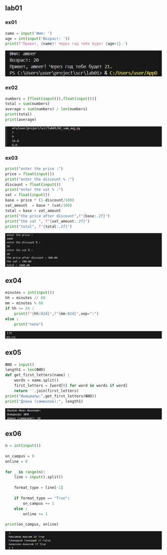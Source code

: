 
## lab01

### ex01

```python
name = input('Имя: ')
age = int(input('Возраст: '))
print(f'Привет, {name}! Через год тебе будет {age+1}.')
```

![alt text](image-1.png)





### ex02

```python
numbers = [float(input()),float(input())]
total = sum(numbers)
average = sum(numbers) / len(numbers)
print(total)
print(average)
```

![alt text](image-2.png)





### ex03

```python
print("enter the price :")
price = float(input())
print("enter the discount % :")
discount = float(input())
print("enter the vat % :")
vat = float(input())
base = price * (1-discount/100)
vat_amount  = base * (vat/100)
total = base + vat_amount
print("the price after discount",f"{base:.2f}")
print("the vat ", f"{vat_amount:.2f}")
print("total", f"{total:.2f}")
```

![alt text](image-3.png)





## ex04

```python
minutes = int(input())
hh = minutes // 60
mm = minutes % 60
if hh <= 24 :
    print(f"{hh:02d}",f"{mm:02d}",sep=":")
else :
    print("none")
```

![alt text](image-4.png)





## ex05

```python
ФИО = input()
length1 = len(ФИО)
def get_first_letters(name) :
    words = name.split()
    first_letters = [word[0] for word in words if word]
    return ''.join(first_letters)
print("Инициалы:",get_first_letters(ФИО))
print("Длина (символов):", length1)
```

![alt text](image-5.png)





## ex06

```python
n = int(input())

on_campus = 0
online = 0

for _ in range(n):
    line = input().split()

    format_type = line[-1]
    
    if format_type == "True":
        on_campus += 1
    else :
        online += 1

print(on_campus, online)
```

 ![alt text](image.png)